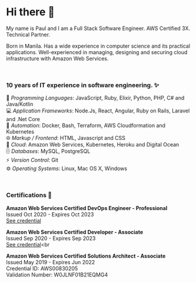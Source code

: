 # Hi there 👋

My name is Paul and I am a Full Stack Software Engineer. AWS Certified 3X. Technical Partner.

Born in Manila. Has a wide experience in computer science and its practical applications. Well-experienced in
managing, designing and securing cloud infrastructure with Amazon Web Services.

<br>

### 10 years of IT experience in software engineering. ✨

📝 *Programming Languages*: JavaScript, Ruby, Elixir, Python, PHP, C# and Java/Kotlin<br>
💻 *Application Frameworks*: Node.Js, React, Angular, Ruby on Rails, Laravel and .Net Core<br>
🤖 *Automation*: Docker, Bash, Terraform, AWS Cloudformation and Kubernetes<br>
🌐 *Markup / Frontend*: HTML, Javascript and CSS<br>
🎈 *Cloud*: Amazon Web Services, Kubernetes, Heroku and Digital Ocean<br>
🗄 *Databases*: MySQL, PostgreSQL<br>
⚡ *Version Control*: Git<br>
⚙️ *Operating Systems*: Linux, Mac OS X, Windows<br>

<br>

### Certifications 🔖

**Amazon Web Services Certified DevOps Engineer - Professional**<br>
Issued Oct 2020 - Expires Oct 2023<br>
[See credential](https://www.credly.com/badges/f7c14603-6094-4048-9908-37410cb90a9d)<br>

**Amazon Web Services Certified Developer - Associate**<br>
Issued Sep 2020 - Expires Sep 2023<br>
[See credential](https://www.credly.com/badges/664032ed-7de2-4521-b706-07b2de147fcf)<br

**Amazon Web Services Certified Solutions Architect - Associate**<br>
Issued May 2019 - Expires Jun 2022<br>
Credential ID: AWS00830205<br>
Validation Number: W0JLNF01B21EQMG4<br>

<!--
**w3kp/w3kp** is a ✨ _special_ ✨ repository because its `README.md` (this file) appears on your GitHub profile.

Here are some ideas to get you started:

- 🔭 I’m currently working on ...
- 🌱 I’m currently learning ...
- 👯 I’m looking to collaborate on ...
- 🤔 I’m looking for help with ...
- 💬 Ask me about ...
- 📫 How to reach me: ...
- 😄 Pronouns: ...
- ⚡ Fun fact: ...
-->
